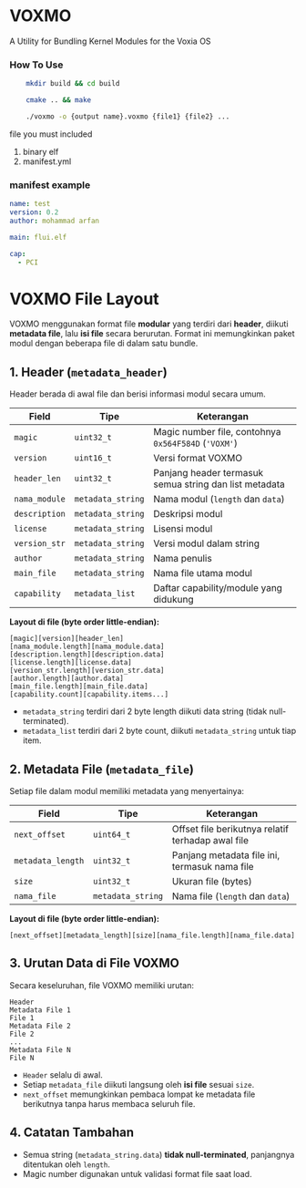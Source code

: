 # VOXMO
A Utility for Bundling Kernel Modules for the Voxia OS
### How To Use
```bash 
    mkdir build && cd build
```
```bash
    cmake .. && make
```
```bash
    ./voxmo -o {output name}.voxmo {file1} {file2} ...
```

file you must included
1.  binary elf
2.  manifest.yml

### manifest example
```yml
name: test
version: 0.2
author: mohammad arfan

main: flui.elf

cap:
  - PCI
```

# VOXMO File Layout

VOXMO menggunakan format file **modular** yang terdiri dari **header**, diikuti **metadata file**, lalu **isi file** secara berurutan. Format ini memungkinkan paket modul dengan beberapa file di dalam satu bundle.

## 1. Header (`metadata_header`)

Header berada di awal file dan berisi informasi modul secara umum.

| Field         | Tipe              | Keterangan                                             |
| ------------- | ----------------- | ------------------------------------------------------ |
| `magic`       | `uint32_t`        | Magic number file, contohnya `0x564F584D` (`'VOXM'`)   |
| `version`     | `uint16_t`        | Versi format VOXMO                                     |
| `header_len`  | `uint32_t`        | Panjang header termasuk semua string dan list metadata |
| `nama_module` | `metadata_string` | Nama modul (`length` dan `data`)                       |
| `description` | `metadata_string` | Deskripsi modul                                        |
| `license`     | `metadata_string` | Lisensi modul                                          |
| `version_str` | `metadata_string` | Versi modul dalam string                               |
| `author`      | `metadata_string` | Nama penulis                                           |
| `main_file`   | `metadata_string` | Nama file utama modul                                  |
| `capability`  | `metadata_list`   | Daftar capability/module yang didukung                 |

**Layout di file (byte order little-endian):**

```
[magic][version][header_len]
[nama_module.length][nama_module.data]
[description.length][description.data]
[license.length][license.data]
[version_str.length][version_str.data]
[author.length][author.data]
[main_file.length][main_file.data]
[capability.count][capability.items...]
```

* `metadata_string` terdiri dari 2 byte length diikuti data string (tidak null-terminated).
* `metadata_list` terdiri dari 2 byte count, diikuti `metadata_string` untuk tiap item.

## 2. Metadata File (`metadata_file`)

Setiap file dalam modul memiliki metadata yang menyertainya:

| Field             | Tipe              | Keterangan                                        |
| ----------------- | ----------------- | ------------------------------------------------- |
| `next_offset`     | `uint64_t`        | Offset file berikutnya relatif terhadap awal file |
| `metadata_length` | `uint32_t`        | Panjang metadata file ini, termasuk nama file     |
| `size`            | `uint32_t`        | Ukuran file (bytes)                               |
| `nama_file`       | `metadata_string` | Nama file (`length` dan `data`)                   |

**Layout di file (byte order little-endian):**

```
[next_offset][metadata_length][size][nama_file.length][nama_file.data]
```

## 3. Urutan Data di File VOXMO

Secara keseluruhan, file VOXMO memiliki urutan:

```
Header
Metadata File 1
File 1
Metadata File 2
File 2
...
Metadata File N
File N
```

* `Header` selalu di awal.
* Setiap `metadata_file` diikuti langsung oleh **isi file** sesuai `size`.
* `next_offset` memungkinkan pembaca lompat ke metadata file berikutnya tanpa harus membaca seluruh file.

## 4. Catatan Tambahan

* Semua string (`metadata_string.data`) **tidak null-terminated**, panjangnya ditentukan oleh `length`.
* Magic number digunakan untuk validasi format file saat load.
